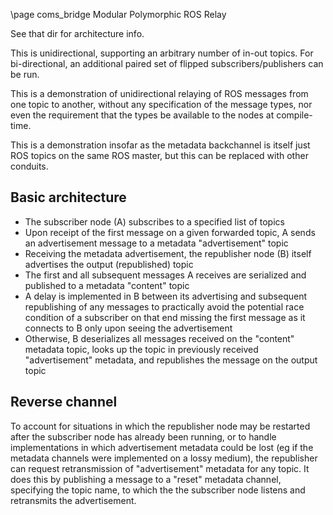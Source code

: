 \page coms_bridge Modular Polymorphic ROS Relay


See that dir for architecture info.

This is unidirectional, supporting an arbitrary number of in-out topics.
For bi-directional, an additional paired set of flipped subscribers/publishers can be run.

This is a demonstration of unidirectional relaying of ROS messages from one topic to another, without any specification of the message types, nor even the requirement that the types be available to the nodes at compile-time.

This is a demonstration insofar as the metadata backchannel is itself just ROS topics on the same ROS master, but this can be replaced with other conduits.

## Basic architecture

- The subscriber node (A) subscribes to a specified list of topics
- Upon receipt of the first message on a given forwarded topic, A sends an advertisement message to a metadata "advertisement" topic
- Receiving the metadata advertisement, the republisher node (B) itself advertises the output (republished) topic
- The first and all subsequent messages A receives are serialized and published to a metadata "content" topic
- A delay is implemented in B between its advertising and subsequent republishing of any messages to practically avoid the potential race condition of a subscriber on that end missing the first message as it connects to B only upon seeing the advertisement
- Otherwise, B deserializes all messages received on the "content" metadata topic, looks up the topic in previously received "advertisement" metadata, and republishes the message on the output topic

## Reverse channel

To account for situations in which the republisher node may be restarted after the subscriber node has already been running, or to handle implementations in which advertisement metadata could be lost (eg if the metadata channels were implemented on a lossy medium), the republisher can request retransmission of "advertisement" metadata for any topic.  It does this by publishing a message to a "reset" metadata channel, specifying the topic name, to which the the subscriber node listens and retransmits the advertisement.



